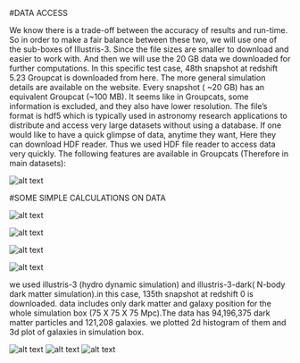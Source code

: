 #DATA ACCESS

We know there is a trade-off between the accuracy of results and run-time. So in order to make a fair balance between these two, we will use one of the sub-boxes of Illustris-3. Since the file sizes are smaller to download and easier to work with. And then we will use the 20 GB data we downloaded for further computations.
In this specific test case, 48th snapshot at redshift 5.23 Groupcat is downloaded from here. The more general simulation details are available on the website. Every snapshot ( ~20 GB) has an equivalent Groupcat (~100 MB). It seems like in Groupcats, some information is excluded, and they also have lower resolution.
The file’s format is hdf5 which is typically used in astronomy research applications to distribute and access very large datasets without using a database.
If one would like to have a quick glimpse of data, anytime they want, Here they can download HDF reader.
Thus we used HDF file reader to access data very quickly. The following features are available in Groupcats (Therefore in main datasets):

![alt text](https://github.com/sraeisi/MLP19-Comsology_group/blob/SetarehForoozan-patch-2/Screen%20Shot%202019-03-16%20at%2012.12.12%20AM.png)

#SOME SIMPLE CALCULATIONS ON DATA

![alt text](https://github.com/sraeisi/MLP19-Comsology_group/blob/SetarehForoozan-patch-2/Halo_distribution_in_space.png)

![alt text](https://github.com/sraeisi/MLP19-Comsology_group/blob/SetarehForoozan-patch-2/Histogram_In_XY_Plane.png)

![alt text](https://github.com/sraeisi/MLP19-Comsology_group/blob/SetarehForoozan-patch-2/Star%20Formation%20Rate%20vs%20Halo%20Mass.png)

![alt text](https://github.com/sraeisi/MLP19-Comsology_group/blob/SetarehForoozan-patch-2/Velocity_Histogram.png)

we used illustris-3 (hydro dynamic simulation) and illustris-3-dark( N-body dark matter simulation).in this case, 135th snapshot at redshift 0 is downloaded. data includes only dark matter and galaxy position for the whole simulation box (75 X 75 X 75 Mpc).The data has 94,196,375 dark matter particles and 121,208 galaxies. we plotted 2d histogram of them and 3d plot of galaxies in simulation box. 

![alt text](https://raw.githubusercontent.com/sraeisi/MLP19-Comsology_group/zahrabaghkhani-patch-1/Data/1.jpg)
![alt text](https://raw.githubusercontent.com/sraeisi/MLP19-Comsology_group/zahrabaghkhani-patch-1/Data/2.jpg)
![alt text](https://raw.githubusercontent.com/sraeisi/MLP19-Comsology_group/zahrabaghkhani-patch-1/Data/3.jpg)
